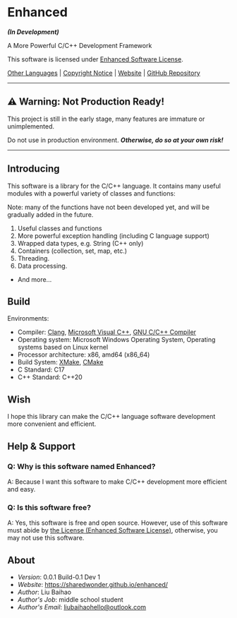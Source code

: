 # Enhanced

***(In Development)***

A More Powerful C/C++ Development Framework

This software is licensed under [Enhanced Software License](LICENSE).

[Other Languages](readme/LANGUAGES) | [Copyright Notice](COPYRIGHT) | [Website](https://sharedwonder.github.io/enhanced/) | [GitHub Repository](https://github.com/sharedwonder/enhanced/)

---

## ⚠ **Warning: Not Production Ready!**

This project is still in the early stage, many features are immature or unimplemented.

Do not use in production environment. ***Otherwise, do so at your own risk!***

---

## Introducing

This software is a library for the C/C++ language.
It contains many useful modules with a powerful variety of classes and functions:

Note: many of the functions have not been developed yet, and will be gradually added in the future.

1. Useful classes and functions
2. More powerful exception handling (including C language support)
3. Wrapped data types, e.g. String (C++ only)
4. Containers (collection, set, map, etc.)
5. Threading.
6. Data processing.

- And more...

## Build

Environments:

- Compiler: [Clang](https://clang.llvm.org/), [Microsoft Visual C++](https://visualstudio.microsoft.com/vs/features/cplusplus/), [GNU C/C++ Compiler](https://gcc.gnu.org/)
- Operating system: Microsoft Windows Operating System, Operating systems based on Linux kernel
- Processor architecture: x86, amd64 (x86_64)
- Build System: [XMake](https://xmake.io), [CMake](https://cmake.org/)
- C Standard: C17
- C++ Standard: C++20

## Wish

I hope this library can make the C/C++ language software development more convenient and efficient.

## Help & Support

### Q: Why is this software named Enhanced?

A: Because I want this software to make C/C++ development more efficient and easy.

### Q: Is this software free?

A: Yes, this software is free and open source. However, use of this software must abide by [the License (Enhanced Software License)](LICENSE), otherwise, you may not use this software.

## About

- *Version*: 0.0.1 Build-0.1 Dev 1
- *Website*: <https://sharedwonder.github.io/enhanced/>
- *Author*: Liu Baihao
- *Author's Job*: middle school student
- *Author's Email*: <liubaihaohello@outlook.com>
